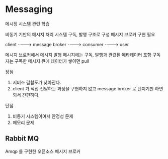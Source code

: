 # Messaging
메시징 시스템 관련 학습

비동기 기반의 메시지 처리 시스템
구독, 발행 구조로 구성
메시지 브로커 구현 필요

client ----> message broker ----> consumer ----> user

메시지 브로커에서 메시지 발행 
메시지에는 구독, 발행과 관련된 메타데이터 포함
구독자는 구독한 메시지 큐에 데이터가 쌓이면 pull

장점
1. 서비스 결합도가 낮아진다.
2. client 가 직접 전달하는 과정을 구현하지 않고 message broker 로 던지기만 하면 되서 간편하다.

단점
1. 비동기 시스템이여서 안정성 문제
2. 메모리 문제 

## Rabbit MQ
Amqp 를 구현한 오픈소스 메시지 브로커
